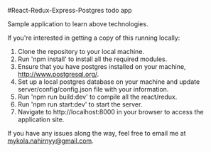 #React-Redux-Express-Postgres todo app

Sample application to learn above technologies.

If you're interested in getting a copy of this running locally:

1. Clone the repository to your local machine.
2. Run 'npm install' to install all the required modules.
3. Ensure that you have postgres installed on your machine, http://www.postgresql.org/.
4. Set up a local postgres database on your machine and update server/config/config.json file with your information.
5. Run 'npm run build:dev' to compile all the react/redux.
6. Run 'npm run start:dev' to start the server.
7. Navigate to http://localhost:8000 in your browser to access the application site.

If you have any issues along the way, feel free to email me at mykola.nahirnyy@gmail.com.